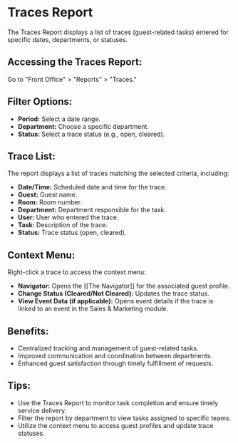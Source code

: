 # Traces Report

The Traces Report displays a list of traces (guest-related tasks) entered for specific dates, departments, or statuses. 

## Accessing the Traces Report:

Go to "Front Office" > "Reports" > "Traces."

## Filter Options:

* **Period:** Select a date range. 
* **Department:**  Choose a specific department. 
* **Status:** Select a trace status (e.g., open, cleared).

## Trace List:

The report displays a list of traces matching the selected criteria, including:

* **Date/Time:**  Scheduled date and time for the trace.
* **Guest:**  Guest name.
* **Room:**  Room number. 
* **Department:**  Department responsible for the task.
* **User:**  User who entered the trace.
* **Task:** Description of the trace. 
* **Status:**  Trace status (open, cleared).

## Context Menu:

Right-click a trace to access the context menu:

* **Navigator:**  Opens the [[The Navigator]] for the associated guest profile.
* **Change Status (Cleared/Not Cleared):**  Updates the trace status.
* **View Event Data (if applicable):**  Opens event details if the trace is linked to an event in the Sales & Marketing module. 

## Benefits:

* Centralized tracking and management of guest-related tasks.
* Improved communication and coordination between departments. 
* Enhanced guest satisfaction through timely fulfillment of requests. 

## Tips:

* Use the Traces Report to monitor task completion and ensure timely service delivery.
* Filter the report by department to view tasks assigned to specific teams.
* Utilize the context menu to access guest profiles and update trace statuses.